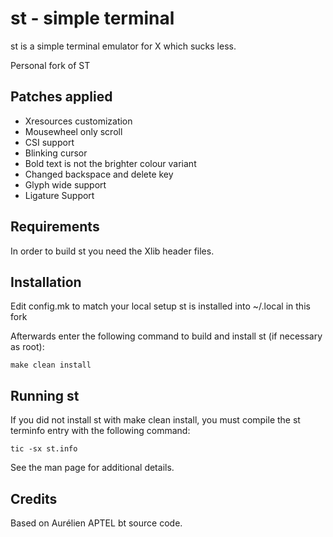 # st - simple terminal
st is a simple terminal emulator for X which sucks less.

Personal fork of ST

## Patches applied
- Xresources customization
- Mousewheel only scroll
- CSI support
- Blinking cursor
- Bold text is not the brighter colour variant
- Changed backspace and delete key
- Glyph wide support
- Ligature Support

## Requirements
In order to build st you need the Xlib header files.



## Installation
Edit config.mk to match your local setup 
st is installed into ~/.local in this fork

Afterwards enter the following command to build and install st (if
necessary as root):

    make clean install


## Running st
If you did not install st with make clean install, you must compile
the st terminfo entry with the following command:

    tic -sx st.info

See the man page for additional details.

## Credits
Based on Aurélien APTEL <aurelien dot aptel at gmail dot com> bt source code.

